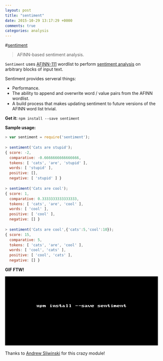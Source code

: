 ```yaml
---
layout: post
title: "sentiment"
date: 2015-10-29 13:17:29 +0000
comments: true
categories: analysis 
---
```


#[sentiment](https://www.npmjs.com/package/sentiment)
> AFINN-based sentiment analysis.

`Sentiment` uses [AFINN-111](http://www2.imm.dtu.dk/pubdb/views/publication_details.php?id=6010) wordlist to perform [sentiment analysis](http://en.wikipedia.org/wiki/Sentiment_analysis) on arbitrary blocks of input text. 

Sentiment provides serveral things:

- Performance.
- The ability to append and overwrite word / value pairs from the AFINN wordlist.
- A build process that makes updating sentiment to future versions of the AFINN word list trivial.

__Get it:__ `npm install --save sentiment`

__Sample usage:__

```js
> var sentiment = require('sentiment');

> sentiment('Cats are stupid');
{ score: -2,
  comparative: -0.6666666666666666,
  tokens: [ 'cats', 'are', 'stupid' ],
  words: [ 'stupid' ],
  positive: [],
  negative: [ 'stupid' ] }

> sentiment('Cats are cool');
{ score: 1,
  comparative: 0.3333333333333333,
  tokens: [ 'cats', 'are', 'cool' ],
  words: [ 'cool' ],
  positive: [ 'cool' ],
  negative: [] }

> sentiment('Cats are cool',{'cats':5,'cool':10});
{ score: 15,
  comparative: 5,
  tokens: [ 'cats', 'are', 'cool' ],
  words: [ 'cool', 'cats' ],
  positive: [ 'cool', 'cats' ],
  negative: [] }
```

__GIF FTW!__

![sentiment.gif](/images/sentiment/sentiment.gif)

Thanks to [Andrew Sliwinski](https://twitter.com/thisandagain) for this crazy module! 
